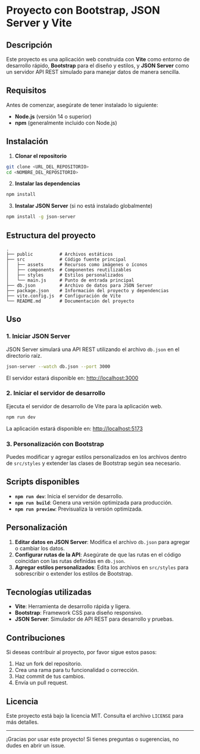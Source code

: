 # Proyecto con Bootstrap, JSON Server y Vite

## Descripción
Este proyecto es una aplicación web construida con **Vite** como entorno de desarrollo rápido, **Bootstrap** para el diseño y estilos, y **JSON Server** como un servidor API REST simulado para manejar datos de manera sencilla.

## Requisitos
Antes de comenzar, asegúrate de tener instalado lo siguiente:

- **Node.js** (versión 14 o superior)
- **npm** (generalmente incluido con Node.js)

## Instalación

1. **Clonar el repositorio**

```bash
git clone <URL_DEL_REPOSITORIO>
cd <NOMBRE_DEL_REPOSITORIO>
```

2. **Instalar las dependencias**

```bash
npm install
```

3. **Instalar JSON Server** (si no está instalado globalmente)

```bash
npm install -g json-server
```

## Estructura del proyecto

```
.
├── public          # Archivos estáticos
├── src             # Código fuente principal
│   ├── assets      # Recursos como imágenes o íconos
│   ├── components  # Componentes reutilizables
│   ├── styles      # Estilos personalizados
│   └── main.js     # Punto de entrada principal
├── db.json         # Archivo de datos para JSON Server
├── package.json    # Información del proyecto y dependencias
├── vite.config.js  # Configuración de Vite
└── README.md       # Documentación del proyecto
```

## Uso

### 1. Iniciar JSON Server
JSON Server simulará una API REST utilizando el archivo `db.json` en el directorio raíz.

```bash
json-server --watch db.json --port 3000
```

El servidor estará disponible en: [http://localhost:3000](http://localhost:3000)

### 2. Iniciar el servidor de desarrollo
Ejecuta el servidor de desarrollo de Vite para la aplicación web.

```bash
npm run dev
```

La aplicación estará disponible en: [http://localhost:5173](http://localhost:5173)

### 3. Personalización con Bootstrap
Puedes modificar y agregar estilos personalizados en los archivos dentro de `src/styles` y extender las clases de Bootstrap según sea necesario.

## Scripts disponibles

- **`npm run dev`**: Inicia el servidor de desarrollo.
- **`npm run build`**: Genera una versión optimizada para producción.
- **`npm run preview`**: Previsualiza la versión optimizada.

## Personalización

1. **Editar datos en JSON Server**: Modifica el archivo `db.json` para agregar o cambiar los datos.
2. **Configurar rutas de la API**: Asegúrate de que las rutas en el código coincidan con las rutas definidas en `db.json`.
3. **Agregar estilos personalizados**: Edita los archivos en `src/styles` para sobrescribir o extender los estilos de Bootstrap.

## Tecnologías utilizadas

- **Vite**: Herramienta de desarrollo rápida y ligera.
- **Bootstrap**: Framework CSS para diseño responsivo.
- **JSON Server**: Simulador de API REST para desarrollo y pruebas.

## Contribuciones

Si deseas contribuir al proyecto, por favor sigue estos pasos:

1. Haz un fork del repositorio.
2. Crea una rama para tu funcionalidad o corrección.
3. Haz commit de tus cambios.
4. Envía un pull request.

## Licencia
Este proyecto está bajo la licencia MIT. Consulta el archivo `LICENSE` para más detalles.

---

¡Gracias por usar este proyecto! Si tienes preguntas o sugerencias, no dudes en abrir un issue.
